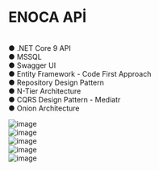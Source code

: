 # ENOCA APİ 
<br>
● .NET Core 9 API 
<br>
● MSSQL 
<br>
● Swagger UI 
<br>
● Entity Framework - Code First Approach 
<br>
● Repository Design Pattern 
<br>
● N-Tier Architecture 
<br>
● CQRS Design Pattern - Mediatr 
<br>
● Onion Architecture 

<br>

![image](https://github.com/user-attachments/assets/27213e74-e764-4f73-9784-75f9b8a62bb2)
<br>
![image](https://github.com/user-attachments/assets/a069ec93-6a0a-48ab-817a-8b66a3a2257b)
<br>
![image](https://github.com/user-attachments/assets/c3919145-5998-41d1-bdc1-f6571d10edca)
<br>
![image](https://github.com/user-attachments/assets/3cf9c8f8-dd63-472c-bf15-76f3db50da55)
<br>
![image](https://github.com/user-attachments/assets/2bd75e70-0ce3-48c0-9ca7-a7521c764957)
<br>

